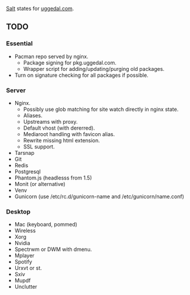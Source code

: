 [Salt][s] states for [uggedal.com][u].

TODO
----

### Essential

* Pacman repo served by nginx.
  - Package signing for pkg.uggedal.com.
  - Wrapper script for adding/updating/purging old packages.
* Turn on signature checking for all packages if possible.


### Server

* Nginx.
  - Possibly use glob matching for site watch directly in nginx state.
  - Aliases.
  - Upstreams with proxy.
  - Default vhost (with dererred).
  - Mediaroot handling with favicon alias.
  - Rewrite missing html extension.
  - SSL support.
* Tarsnap
* Git
* Redis
* Postgresql
* Phantom.js (headlesss from 1.5)
* Monit (or alternative)
* Venv
* Gunicorn (use /etc/rc.d/gunicorn-name and /etc/gunicorn/name.conf)


### Desktop

* Mac (keyboard, pommed)
* Wireless
* Xorg
* Nvidia
* Spectrwm or DWM with dmenu.
* Mplayer
* Spotify
* Urxvt or st.
* Sxiv
* Mupdf
* Unclutter


[s]: http://saltstack.org
[u]: http://uggedal.com
